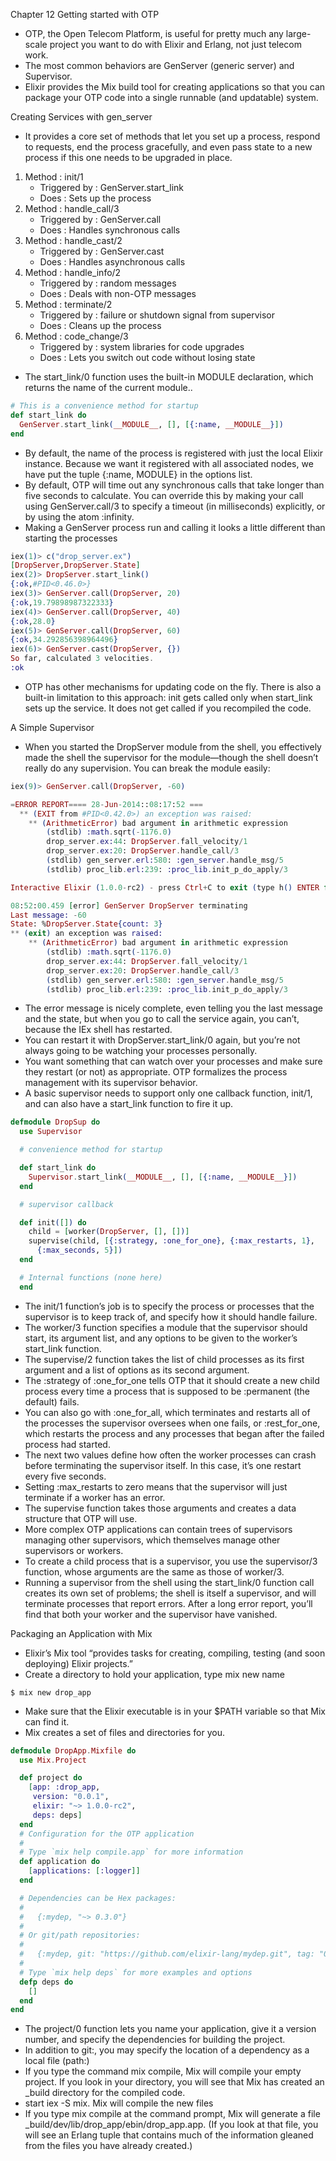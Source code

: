 Chapter 12 Getting started with OTP
  - OTP, the Open Telecom Platform, is useful for pretty much any large-scale project you want to do with Elixir and Erlang, not just telecom work.
  - The most common behaviors are GenServer (generic server) and Supervisor.
  - Elixir provides the Mix build tool for creating applications so that you can package your OTP code into a single runnable (and updatable) system.

Creating Services with gen_server
  - It provides a core set of methods that let you set up a process, respond to requests, end the process gracefully, and even pass state to a new process if this one needs to be upgraded in place.
  1. Method : init/1
     - Triggered by : GenServer.start_link
     - Does : Sets up the process
  2. Method : handle_call/3  
     - Triggered by : GenServer.call
     - Does : Handles synchronous calls
  3. Method : handle_cast/2
     - Triggered by : GenServer.cast  
     - Does : Handles asynchronous calls
  4. Method : handle_info/2  
     - Triggered by : random messages  
     - Does : Deals with non-OTP messages
  5. Method : terminate/2  
     - Triggered by : failure or shutdown signal from supervisor  
     - Does : Cleans up the process
  6. Method : code_change/3  
     - Triggered by : system libraries for code upgrades
     - Does : Lets you switch out code without losing state
  - The start_link/0 function uses the built-in MODULE declaration, which returns the name of the current module..
  ```Elixir
  # This is a convenience method for startup
  def start_link do   
    GenServer.start_link(__MODULE__, [], [{:name, __MODULE__}])
  end
  ```
  - By default, the name of the process is registered with just the local Elixir instance. Because we want it registered with all associated nodes, we have put the tuple {:name, MODULE} in the options list.
  - By default, OTP will time out any synchronous calls that take longer than five seconds to calculate. You can override this by making your call using GenServer.call/3 to specify a timeout (in milliseconds) explicitly, or by using the atom :infinity.
  - Making a GenServer process run and calling it looks a little different than starting the processes
  ```elixir
  iex(1)> c("drop_server.ex")
  [DropServer,DropServer.State]
  iex(2)> DropServer.start_link()
  {:ok,#PID<0.46.0>}
  iex(3)> GenServer.call(DropServer, 20)
  {:ok,19.79898987322333}
  iex(4)> GenServer.call(DropServer, 40)
  {:ok,28.0}
  iex(5)> GenServer.call(DropServer, 60)
  {:ok,34.292856398964496}
  iex(6)> GenServer.cast(DropServer, {})
  So far, calculated 3 velocities.
  :ok
  ```
  -  OTP has other mechanisms for updating code on the fly. There is also a built-in limitation to this approach: init gets called only when start_link sets up the service. It does not get called if you recompiled the code.

A Simple Supervisor
  - When you started the DropServer module from the shell, you effectively made the shell the supervisor for the module—though the shell doesn’t really do any supervision. You can break the module easily:
  ```elixir
  iex(9)> GenServer.call(DropServer, -60)

  =ERROR REPORT==== 28-Jun-2014::08:17:52 ===
    ** (EXIT from #PID<0.42.0>) an exception was raised:
      ** (ArithmeticError) bad argument in arithmetic expression        
          (stdlib) :math.sqrt(-1176.0)
          drop_server.ex:44: DropServer.fall_velocity/1        
          drop_server.ex:20: DropServer.handle_call/3        
          (stdlib) gen_server.erl:580: :gen_server.handle_msg/5        
          (stdlib) proc_lib.erl:239: :proc_lib.init_p_do_apply/3

  Interactive Elixir (1.0.0-rc2) - press Ctrl+C to exit (type h() ENTER for help)

  08:52:00.459 [error] GenServer DropServer terminating
  Last message: -60
  State: %DropServer.State{count: 3}
  ** (exit) an exception was raised:    
      ** (ArithmeticError) bad argument in arithmetic expression        
          (stdlib) :math.sqrt(-1176.0)        
          drop_server.ex:44: DropServer.fall_velocity/1        
          drop_server.ex:20: DropServer.handle_call/3        
          (stdlib) gen_server.erl:580: :gen_server.handle_msg/5        
          (stdlib) proc_lib.erl:239: :proc_lib.init_p_do_apply/3
  ```
  - The error message is nicely complete, even telling you the last message and the state, but when you go to call the service again, you can’t, because the IEx shell has restarted.
  - You can restart it with DropServer.start_link/0 again, but you’re not always going to be watching your processes personally.
  - You want something that can watch over your processes and make sure they restart (or not) as appropriate. OTP formalizes the process management with its supervisor behavior.
  - A basic supervisor needs to support only one callback function, init/1, and can also have a start_link function to fire it up.
  ```elixir
  defmodule DropSup do  
    use Supervisor

    # convenience method for startup

    def start_link do    
      Supervisor.start_link(__MODULE__, [], [{:name, __MODULE__}])  
    end

    # supervisor callback

    def init([]) do    
      child = [worker(DropServer, [], [])]    
      supervise(child, [{:strategy, :one_for_one}, {:max_restarts, 1},      
        {:max_seconds, 5}])  
    end

    # Internal functions (none here)
    end
  ```
  - The init/1 function’s job is to specify the process or processes that the supervisor is to keep track of, and specify how it should handle failure.
  - The worker/3 function specifies a module that the supervisor should start, its argument list, and any options to be given to the worker’s start_link function.
  - The supervise/2 function takes the list of child processes as its first argument and a list of options as its second argument.
  - The :strategy of :one_for_one tells OTP that it should create a new child process every time a process that is supposed to be :permanent (the default) fails.
  - You can also go with :one_for_all, which terminates and restarts all of the processes the supervisor oversees when one fails, or :rest_for_one, which restarts the process and any processes that began after the failed process had started.
  - The next two values define how often the worker processes can crash before terminating the supervisor itself. In this case, it’s one restart every five seconds.
  - Setting :max_restarts to zero means that the supervisor will just terminate if a worker has an error.
  - The supervise function takes those arguments and creates a data structure that OTP will use.
  - More complex OTP applications can contain trees of supervisors managing other supervisors, which themselves manage other supervisors or workers.
  - To create a child process that is a supervisor, you use the supervisor/3 function, whose arguments are the same as those of worker/3.
  - Running a supervisor from the shell using the start_link/0 function call creates its own set of problems; the shell is itself a supervisor, and will terminate processes that report errors. After a long error report, you’ll find that both your worker and the supervisor have vanished.

Packaging an Application with Mix
  - Elixir’s Mix tool “provides tasks for creating, compiling, testing (and soon deploying) Elixir projects.”
  - Create a directory to hold your application, type mix new name
  ```
  $ mix new drop_app
  ```
  - Make sure that the Elixir executable is in your $PATH variable so that Mix can find it.
  - Mix creates a set of files and directories for you.
  ```elixir
  defmodule DropApp.Mixfile do  
    use Mix.Project

    def project do    
      [app: :drop_app,     
       version: "0.0.1",     
       elixir: "~> 1.0.0-rc2",     
       deps: deps]  
    end
    # Configuration for the OTP application  
    #  
    # Type `mix help compile.app` for more information  
    def application do    
      [applications: [:logger]]  
    end

    # Dependencies can be Hex packages:  
    #  
    #   {:mydep, "~> 0.3.0"}  
    #  
    # Or git/path repositories:
    #  
    #   {:mydep, git: "https://github.com/elixir-lang/mydep.git", tag: "0.1.0"}  
    #  
    # Type `mix help deps` for more examples and options  
    defp deps do    
      []  
    end
  end
  ```
  - The project/0 function lets you name your application, give it a version number, and specify the dependencies for building the project.
  - In addition to git:, you may specify the location of a dependency as a local file (path:)
  - If you type the command mix compile, Mix will compile your empty project. If you look in your directory, you will see that Mix has created an _build directory for the compiled code.
  - start iex -S mix. Mix will compile the new files
  - If you type mix compile at the command prompt, Mix will generate a file _build/dev/lib/drop_app/ebin/drop_app.app. (If you look at that file, you will see an Erlang tuple that contains much of the information gleaned from the files you have already created.)
